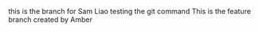 this is the branch for Sam Liao testing the git command
This is the feature branch created by Amber
